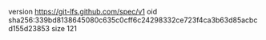 version https://git-lfs.github.com/spec/v1
oid sha256:339bd8138645080c635c0cff6c24298332ce723f4ca3b63d85acbcd155d23853
size 121
